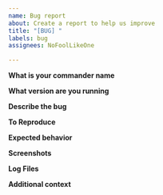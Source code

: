 ```yaml
---
name: Bug report
about: Create a report to help us improve
title: "[BUG] "
labels: bug
assignees: NoFoolLikeOne

---
```


**What is your commander name**
<!-- with you commander name we can search the database for your events -->

**What version are you running**
<!-- If you are auto updating then look at the directory name in your plugins folder -->

**Describe the bug**
<!-- A clear and concise description of what the bug is.-->

**To Reproduce**
<!-- Steps to reproduce the behavior:-->

**Expected behavior**
<!-- A clear and concise description of what you expected to happen.-->

**Screenshots**
<!-- If applicable, add screenshots to help explain your problem.-->

**Log Files**
<!-- Look for error messages in AppData\Local\Temp\EDMarketConnector.log-->

**Additional context**
<!-- Add any other context about the problem here.-->
